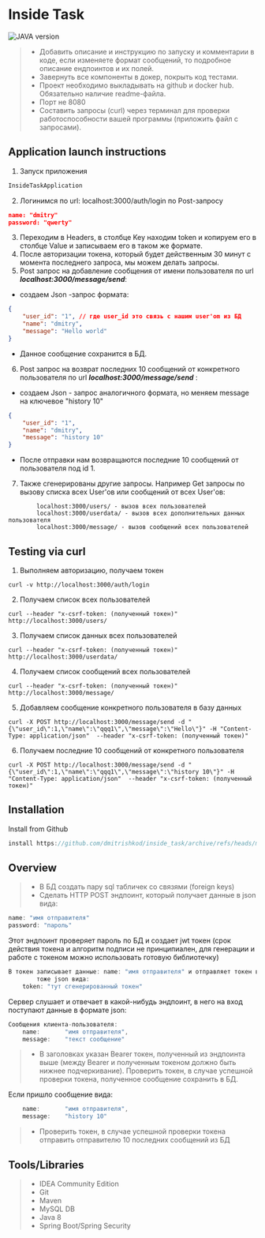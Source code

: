 # Inside Task
![JAVA version](https://img.shields.io/static/v1?label=Java&message=1.8&color=orange)
>- Добавить описание и инструкцию по запуску и комментарии в коде, если изменяете формат сообщений, то подробное описание ендпоинтов и их полей.
>- Завернуть все компоненты в докер, покрыть код тестами.
>- Проект необходимо выкладывать на github и docker hub. Обязательно наличие readme-файла.
>- Порт не 8080
>- Составить запросы (curl) через терминал для проверки работоспособности вашей программы (приложить файл с запросами).

## Application launch instructions
1. Запуск приложения
```Java
InsideTaskApplication
```
2. Логинимся по url: localhost:3000/auth/login по Post-запросу
```JSON
name: "dmitry"
password: "qwerty"
```
3. Переходим в Headers, в столбце Key находим token и копируем его в столбце Value и записываем его в таком же формате.
4. После авторизации токена, который будет действенным 30 минут с момента последнего запроса, мы можем делать запросы.
5. Post запрос на добавление сообщения от имени пользователя по url **_localhost:3000/message/send_**:
- cоздаем Json -запрос формата:
```JSON
{
    "user_id": "1", // где user_id это связь с нашим user'om из БД
    "name": "dmitry",
    "message": "Hello world"
}
```
- Данное сообщение сохранится в БД.
6. Post запрос на возврат последних 10 сообщений от конкретного пользователя по url _**localhost:3000/message/send**_ :
- создаем Json - запрос аналогичного формата, но меняем message на ключевое "history 10"
```Json
{
    "user_id": "1",
    "name": "dmitry",
    "message": "history 10"
}
```
- После отправки нам возвращаются последние 10 сообщений от пользователя под id 1.
7. Также сгенерированы другие запросы. Например Get запросы по вызову списка всех 
User'ов или сообщений от всех User'ов:
```xhtml
        localhost:3000/users/ - вызов всех пользователей
        localhost:3000/userdata/ - вызов всех дополнительных данных пользователя
        localhost:3000/message/ - вызов сообщений всех пользователей
```

## Testing via curl
1. Выполняем авторизацию, получаем токен
```http request
curl -v http://localhost:3000/auth/login
```
2. Получаем список всех пользователей
```http request
curl --header "x-csrf-token: (полученный токен)" http://localhost:3000/users/
```
3. Получаем список данных всех пользователей
```http request
curl --header "x-csrf-token: (полученный токен)" http://localhost:3000/userdata/
```
4. Получаем список сообщений всех пользователей
```http request
curl --header "x-csrf-token: (полученный токен)" http://localhost:3000/message/
```
5. Добавляем сообщение конкретного пользователя в базу данных
```http request
curl -X POST http://localhost:3000/message/send -d "{\"user_id\":1,\"name\":\"qqq1\",\"message\":\"Hello\"}" -H "Content-Type: application/json"  --header "x-csrf-token: (полученный токен)"
```
6. Получаем последние 10 сообщений от конкретного пользователя
```http request
curl -X POST http://localhost:3000/message/send -d "{\"user_id\":1,\"name\":\"qqq1\",\"message\":\"history 10\"}" -H "Content-Type: application/json"  --header "x-csrf-token: (полученный токен)"
```
## Installation
Install from Github 
```Java
install https://github.com/dmitrishkod/inside_task/archive/refs/heads/master.zip
```
## Overview
>- В БД создать пару sql табличек со связями (foreign keys)
>- Сделать HTTP POST эндпоинт, который получает данные в json вида:
```Java
name: "имя отправителя"
password: "пароль"
```
Этот эндпоинт проверяет пароль по БД и создает jwt токен (срок действия токена и алгоритм 
подписи не принципиален, для генерации и работе с токеном можно использовать готовую
библиотечку) 

```Java
В токен записывает данные: name: "имя отправителя" и отправляет токен в ответ,
        тоже json вида:
    token: "тут сгенерированный токен"
```
Сервер слушает и отвечает в какой-нибудь эндпоинт, в него на вход поступают данные в формате json:

```Java
Сообщения клиента-пользователя:
    name:       "имя отправителя",
    message:    "текст сообщение"
```
>- В заголовках указан Bearer токен, полученный из эндпоинта выше (между Bearer и полученным токеном должно быть нижнее подчеркивание).
Проверить токен, в случае успешной проверки токена, полученное сообщение сохранить в БД.

Если пришло сообщение вида:
```Java
    name:       "имя отправителя",
    message:    "history 10"
```
>- Проверить токен, в случае успешной проверки токена отправить отправителю 10 последних сообщений из БД
 

## Tools/Libraries
>- IDEA Community Edition
>- Git
>- Maven
>- MySQL DB
>- Java 8
>- Spring Boot/Spring Security
